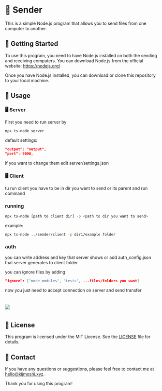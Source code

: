 # 📁 Sender

This is a simple Node.js program that allows you to send files from one computer to another.

## 🚀 Getting Started

To use this program, you need to have Node.js installed on both the sending and receiving computers. You can download Node.js from the official website: https://nodejs.org/

Once you have Node.js installed, you can download or clone this repository to your local machine.

## 📝 Usage

### 🖥️ Server

First you need to run server by

```bash
npx ts-node server
```

default settings:

```json
"output": "output",
"port": 9090,
```

if you want to change them edit server/settings.json

### 🖥️ Client

tu run client you have to be in dir you want to send or its parent and run command

### running

```bash
npx ts-node [path to client dir] -p <path to dir you want to send>
```

example:

```bash
npx ts-node ../sender/client -p dir1/example folder
```

### auth

you can write address and key that server shows or add auth_config.json that server generates to client folder

you can ignore files by adding

```json
"ignore": ["node_modules", "tests", ...files/folders you want]
```

now you just need to accept connection on server and send transfer

#

![](example.gif)

#
## 📜 License

This program is licensed under the MIT License. See the [LICENSE](LICENSE) file for details.

## 📧 Contact

If you have any questions or suggestions, please feel free to contact me at hello@kijmoshi.xyz.

Thank you for using this program!
